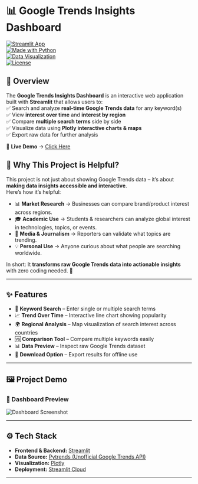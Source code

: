 # 📊 Google Trends Insights Dashboard  

[![Streamlit App](https://img.shields.io/badge/Live%20Demo-Streamlit-blue?logo=streamlit)](https://app-data-trends-dashboard-cdz972fijc6v9mymewytjf.streamlit.app/)  
[![Made with Python](https://img.shields.io/badge/Made%20with-Python-3776AB?logo=python&logoColor=white)](https://www.python.org/)  
[![Data Visualization](https://img.shields.io/badge/Data-Visualization-orange?logo=plotly)](https://plotly.com/)  
[![License](https://img.shields.io/badge/License-MIT-green)](LICENSE)  

## 🚀 Overview  

The **Google Trends Insights Dashboard** is an interactive web application built with **Streamlit** that allows users to:  
✅ Search and analyze **real-time Google Trends data** for any keyword(s)  
✅ View **interest over time** and **interest by region**  
✅ Compare **multiple search terms** side by side  
✅ Visualize data using **Plotly interactive charts & maps**  
✅ Export raw data for further analysis  

🔗 **Live Demo** → [Click Here](https://app-data-trends-dashboard-cdz972fijc6v9mymewytjf.streamlit.app/)  

## 🎯 Why This Project is Helpful?  

This project is not just about showing Google Trends data – it’s about **making data insights accessible and interactive**.  
Here’s how it’s helpful:  

- 📊 **Market Research** → Businesses can compare brand/product interest across regions.  
- 🎓 **Academic Use** → Students & researchers can analyze global interest in technologies, topics, or events.  
- 📰 **Media & Journalism** → Reporters can validate what topics are trending.  
- 💡 **Personal Use** → Anyone curious about what people are searching worldwide.  

In short: It **transforms raw Google Trends data into actionable insights** with zero coding needed. 🚀  


---

## ✨ Features  

- 🔎 **Keyword Search** – Enter single or multiple search terms  
- 📈 **Trend Over Time** – Interactive line chart showing popularity  
- 🌍 **Regional Analysis** – Map visualization of search interest across countries  
- 🆚 **Comparison Tool** – Compare multiple keywords easily  
- 📊 **Data Preview** – Inspect raw Google Trends dataset  
- 💾 **Download Option** – Export results for offline use  

---

## 🖼️ Project Demo  

### 🔹 Dashboard Preview   
![Dashboard Screenshot](https://github.com/Esheshwari/Google-Data-Trends-Dashboard/tree/73c8ab15754f362d6f5c803a0250bf9ff069146e/ProjectDemo) 


---

## ⚙️ Tech Stack  

- **Frontend & Backend:** [Streamlit](https://streamlit.io/)  
- **Data Source:** [Pytrends (Unofficial Google Trends API)](https://github.com/GeneralMills/pytrends)  
- **Visualization:** [Plotly](https://plotly.com/)  
- **Deployment:** [Streamlit Cloud](https://streamlit.io/cloud)  

---

